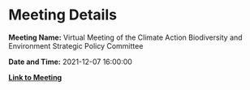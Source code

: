 # Meeting Details

**Meeting Name:** Virtual Meeting of the Climate Action Biodiversity and Environment Strategic Policy Committee

**Date and Time:** 2021-12-07 16:00:00

**[Link to Meeting](https://www.limerick.ie/council/whats-on/meeting-climate-action-biodiversity-and-environment-strategic-policy-committee-9)**
